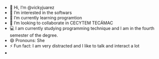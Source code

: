 - 👋 Hi, I’m @vickyjuarez
- 👀 I’m interested in the softwars
- 🌱 I’m currently learning programtion
- 💞️ I’m looking to collaborate in CECYTEM TECÁMAC
- 💻 I am currently studying programming technique and I am in the fourth semester of the degree.
- 😄 Pronouns: She
- ⚡ Fun fact: I am very distracted and I like to talk and interact a lot 
-

<!---
vickyjuarez/vickyjuarez is a ✨ special ✨ repository because its `README.md` (this file) appears on your GitHub profile.
You can click the Preview link to take a look at your changes.
--->
